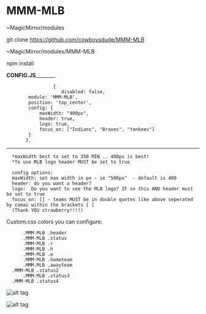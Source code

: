 # MMM-MLB
~MagicMirror/modules

git clone https://github.com/cowboysdude/MMM-MLB

~MagicMirror/modules/MMM-MLB

npm install

______________CONFIG.JS______________________

                     {
                        disabled: false,
			module: 'MMM-MLB',
			position: 'top_center',
			config: {			      
				maxWidth: "400px",
				header: true,
				logo: true,
				focus_on: ["Indians", "Braves", "Yankees"]
			}
		   },
 ___________________________________________
      *maxWidth best to set to 350 MIN .. 400px is best!
      *To use MLB logo header MUST be set to true
      
      config options:
      maxWidth: set max width in px - ie "500px"  - default is 400
      header: do you want a header?  
      logo:  Do you want to see the MLB logo? IF so this AND header must be set to true
      focus_on: [] - teams MUST be in double quotes like above seperated by comas within the brackets [ ]
      (Thank YOU strawberry!!!!)
      
 Custom.css colors you can configure:
 
    
          .MMM-MLB .header 
          .MMM-MLB .status 
          .MMM-MLB .r 
          .MMM-MLB .h 
          .MMM-MLB .e 
          .MMM-MLB .hometeam 
          .MMM-MLB .awayteam 
	  .MMM-MLB .status2
          .MMM-MLB .status3 
 	  .MMM-MLB .status4
	  
	  
	  
![alt tag](http://www.dallascowboyschat.com/mm/progress.JPG)

![alt tag](http://www.dallascowboyschat.com/mm/progress2.JPG)

